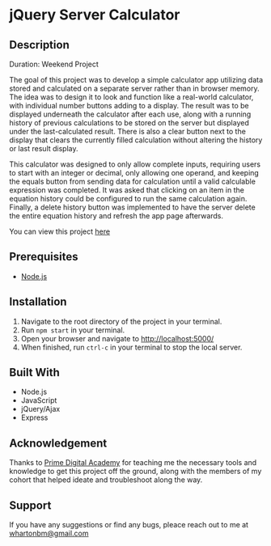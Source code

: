 # jQuery Server Calculator

## Description

Duration: Weekend Project

The goal of this project was to develop a simple calculator app utilizing data stored
and calculated on a separate server rather than in browser memory. The idea was to design
it to look and function like a real-world calculator, with individual number buttons adding
to a display. The result was to be displayed underneath the calculator after each use,
along with a running history of previous calculations to be stored on the server but displayed
under the last-calculated result. There is also a clear button next to the display that clears
the currently filled calculation without altering the history or last result display.

This calculator was designed to only allow complete inputs, requiring users to start with
an integer or decimal, only allowing one operand, and keeping the equals button from sending
data for calculation until a valid calculable expression was completed. It was asked that clicking
on an item in the equation history could be configured to run the same calculation again. Finally, 
a delete history button was implemented to have the server delete the entire equation history
and refresh the app page afterwards.

You can view this project [here](https://jquery-server-calculator0.herokuapp.com/)

## Prerequisites

- [Node.js](https://nodejs.org/en/)

## Installation

1. Navigate to the root directory of the project in your terminal.
2. Run `npm start` in your terminal.
3. Open your browser and navigate to [http://localhost:5000/](http://localhost:5000/)
4. When finished, run `ctrl-c` in your terminal to stop the local server.

## Built With

- Node.js
- JavaScript
- jQuery/Ajax
- Express

## Acknowledgement

Thanks to [Prime Digital Academy](https://www.primeacademy.io/) for teaching me the necessary tools and
knowledge to get this project off the ground, along with the members of my cohort that helped ideate 
and troubleshoot along the way. 

## Support

If you have any suggestions or find any bugs, pleace reach out to me at [whartonbm@gmail.com](whartonbm@gmail.com)
